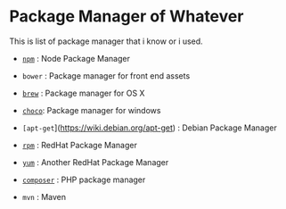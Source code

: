 # Package Manager of Whatever

This is list of package manager that i know or i used.

- [`npm`](https://www.npmjs.com) : Node Package Manager
- `bower` : Package manager for front end assets

- [`brew`](http://brew.sh) : Package manager for OS X
- [`choco`](https://chocolatey.org): Package manager for windows
- `[apt-get`](https://wiki.debian.org/apt-get) : Debian Package Manager
- [`rpm`](https://en.wikipedia.org/wiki/RPM_Package_Manager) : RedHat Package Manager
- [`yum`](http://yum.baseurl.org) : Another RedHat Package Manager

- [`composer`](https://getcomposer.org) : PHP package manager
- `mvn` : Maven